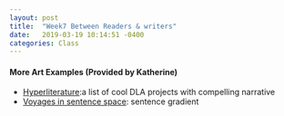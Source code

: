 ```yaml
---
layout: post
title:  "Week7 Between Readers & writers"
date:   2019-03-19 10:14:51 -0400
categories: Class
---
```

<!-- #### Coding Examples
* [tutorials/week6](https://github.com/cqx931/Coding4Language/tree/master/tutorials/week6) -->

#### More Art Examples (Provided by Katherine)
* [Hyperliterature](https://www.jamesyu.org/hyperliterature.html):a list of cool DLA projects with compelling narrative
* [Voyages in sentence space](https://www.robinsloan.com/voyages-in-sentence-space/): sentence gradient

